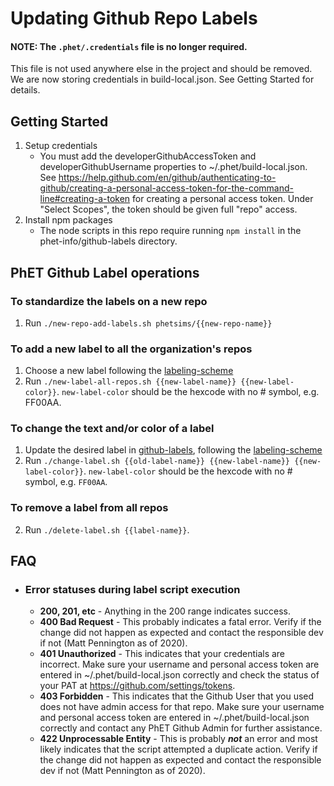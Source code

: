 # Updating Github Repo Labels

#### NOTE: The `.phet/.credentials` file is no longer required.
This file is not used anywhere else in the project and should be removed. We are now storing credentials in build-local.json. See Getting Started for details.

## Getting Started

1. Setup credentials 
    - You must add the developerGithubAccessToken and developerGithubUsername properties to ~/.phet/build-local.json.  See
https://help.github.com/en/github/authenticating-to-github/creating-a-personal-access-token-for-the-command-line#creating-a-token
for creating a personal access token. Under "Select Scopes", the token should be given full "repo" access.
2. Install npm packages 
    - The node scripts in this repo require running `npm install` in the phet-info/github-labels directory.

## PhET Github Label operations

### To standardize the labels on a new repo
1. Run `./new-repo-add-labels.sh phetsims/{{new-repo-name}}`

### To add a new label to all the organization's repos
1. Choose a new label following the [labeling-scheme](labeling-scheme.md)
2. Run `./new-label-all-repos.sh {{new-label-name}} {{new-label-color}}`.  `new-label-color` should be the hexcode with no #
symbol, e.g. FF00AA.

### To change the text and/or color of a label
1. Update the desired label in [github-labels](github-labels), following the [labeling-scheme](labeling-scheme.md)
2. Run `./change-label.sh {{old-label-name}} {{new-label-name}} {{new-label-color}}`.  `new-label-color` should be the
hexcode with no # symbol, e.g. `FF00AA`.

### To remove a label from all repos
2. Run `./delete-label.sh {{label-name}}`.

## FAQ

* ### Error statuses during label script execution

    * __200, 201, etc__ - Anything in the 200 range indicates success.
    * __400 Bad Request__ - This probably indicates a fatal error. Verify if the change did not happen as expected and contact the responsible dev if not (Matt Pennington as of 2020).
    * __401 Unauthorized__ - This indicates that your credentials are incorrect.  Make sure your username and personal access token are entered in ~/.phet/build-local.json correctly and check the status of your PAT at https://github.com/settings/tokens.
    * __403 Forbidden__ - This indicates that the Github User that you used does not have admin access for that repo.  Make sure your username and personal access token are entered in ~/.phet/build-local.json correctly and contact any PhET Github Admin for further assistance.
    * __422 Unprocessable Entity__ - This is probably __*not*__ an error and most likely indicates that the script attempted a duplicate action. Verify if the change did not happen as expected and contact the responsible dev if not (Matt Pennington as of 2020).

